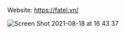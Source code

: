 Website: https://fatel.vn/

![Screen Shot 2021-08-18 at 16 43 37](https://user-images.githubusercontent.com/5404069/129876520-7c6a7770-8c67-450a-a5f8-741984df4a66.png)
